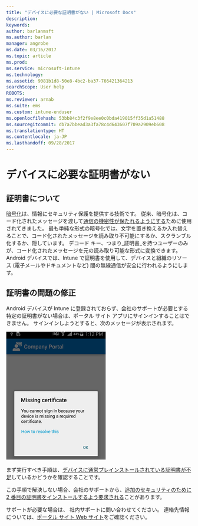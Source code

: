```yaml
---
title: "デバイスに必要な証明書がない | Microsoft Docs"
description: 
keywords: 
author: barlanmsft
ms.author: barlan
manager: angrobe
ms.date: 03/16/2017
ms.topic: article
ms.prod: 
ms.service: microsoft-intune
ms.technology: 
ms.assetid: 9081b1d8-50e8-4bc2-ba37-766421364213
searchScope: User help
ROBOTS: 
ms.reviewer: arnab
ms.suite: ems
ms.custom: intune-enduser
ms.openlocfilehash: 53bb84c3f2f9e8ee0c0bda419015ff35d1a51488
ms.sourcegitcommit: db7a7bbead3a3fa78c4d643607f709a2909eb608
ms.translationtype: HT
ms.contentlocale: ja-JP
ms.lasthandoff: 09/28/2017
---
```

# <a name="your-device-is-missing-a-required-certificate"></a>デバイスに必要な証明書がない

## <a name="whats-a-certificate"></a>証明書について

[暗号化](https://technet.microsoft.com/library/cc962030.aspx)は、情報にセキュリティ保護を提供する技術です。 従来、暗号化は、コード化されたメッセージを渡して[通信の機密性が保たれるようにする](https://technet.microsoft.com/library/cc962019.aspx)ために使用されてきました。 最も単純な形式の暗号化では、文字を置き換えるか入れ替えることで、コード化されたメッセージを読み取り不可能にするか、スクランブル化するか、隠しています。 デコード キー、つまり_証明書_を持つユーザーのみが、コード化されたメッセージを元の読み取り可能な形式に変換できます。 Android デバイスでは、Intune で証明書を使用して、デバイスと組織のリソース (電子メールやドキュメントなど) 間の無線通信が安全に行われるようにします。

## <a name="fixing-certificate-issues"></a>証明書の問題の修正

Android デバイスが Intune に登録されておらず、会社のサポートが必要とする特定の証明書がない場合は、ポータル サイト アプリにサインインすることはできません。 サインインしようとすると、次のメッセージが表示されます。

![screenshot-error-message-about-missing-certificate](./media/andr-cert_install-1-cert_missing.png)

まず実行すべき手順は、[デバイスに通常プレインストールされている証明書が不足](your-device-is-missing-a-preinstalled-certificate-android.md)しているかどうかを確認することです。

この手順で解決しない場合、会社のサポートから、[追加のセキュリティのために 2 番目の証明書をインストールするよう要求される](your-device-is-missing-an-IT-required-certificate-android.md)ことがあります。

サポートが必要な場合は、 社内サポートに問い合わせてください。 連絡先情報については、[ポータル サイト Web サイト](https://portal.manage.microsoft.com)をご確認ください。
